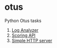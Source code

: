 # otus
Python Otus tasks

1. [Log Analyzer](https://github.com/stkrizh/otus-log-analyzer)
2. [Scoring API](https://github.com/stkrizh/otus/tree/master/scoring)
3. [Simple HTTP server](https://github.com/stkrizh/otus/tree/master/httpserver)
